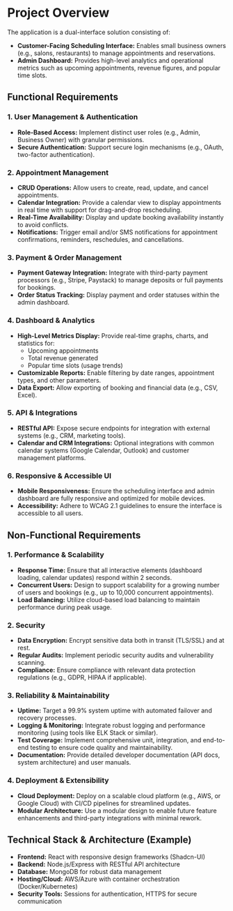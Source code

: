 # Project Overview

The application is a dual-interface solution consisting of:

- **Customer-Facing Scheduling Interface:** Enables small business owners (e.g., salons, restaurants) to manage appointments and reservations.
- **Admin Dashboard:** Provides high-level analytics and operational metrics such as upcoming appointments, revenue figures, and popular time slots.

## Functional Requirements

### 1. User Management & Authentication

- **Role-Based Access:** Implement distinct user roles (e.g., Admin, Business Owner) with granular permissions.
- **Secure Authentication:** Support secure login mechanisms (e.g., OAuth, two-factor authentication).

### 2. Appointment Management

- **CRUD Operations:** Allow users to create, read, update, and cancel appointments.
- **Calendar Integration:** Provide a calendar view to display appointments in real time with support for drag-and-drop rescheduling.
- **Real-Time Availability:** Display and update booking availability instantly to avoid conflicts.
- **Notifications:** Trigger email and/or SMS notifications for appointment confirmations, reminders, reschedules, and cancellations.

### 3. Payment & Order Management

- **Payment Gateway Integration:** Integrate with third-party payment processors (e.g., Stripe, Paystack) to manage deposits or full payments for bookings.
- **Order Status Tracking:** Display payment and order statuses within the admin dashboard.

### 4. Dashboard & Analytics

- **High-Level Metrics Display:** Provide real-time graphs, charts, and statistics for:
  - Upcoming appointments
  - Total revenue generated
  - Popular time slots (usage trends)
- **Customizable Reports:** Enable filtering by date ranges, appointment types, and other parameters.
- **Data Export:** Allow exporting of booking and financial data (e.g., CSV, Excel).

### 5. API & Integrations

- **RESTful API:** Expose secure endpoints for integration with external systems (e.g., CRM, marketing tools).
- **Calendar and CRM Integrations:** Optional integrations with common calendar systems (Google Calendar, Outlook) and customer management platforms.

### 6. Responsive & Accessible UI

- **Mobile Responsiveness:** Ensure the scheduling interface and admin dashboard are fully responsive and optimized for mobile devices.
- **Accessibility:** Adhere to WCAG 2.1 guidelines to ensure the interface is accessible to all users.

## Non-Functional Requirements

### 1. Performance & Scalability

- **Response Time:** Ensure that all interactive elements (dashboard loading, calendar updates) respond within 2 seconds.
- **Concurrent Users:** Design to support scalability for a growing number of users and bookings (e.g., up to 10,000 concurrent appointments).
- **Load Balancing:** Utilize cloud-based load balancing to maintain performance during peak usage.

### 2. Security

- **Data Encryption:** Encrypt sensitive data both in transit (TLS/SSL) and at rest.
- **Regular Audits:** Implement periodic security audits and vulnerability scanning.
- **Compliance:** Ensure compliance with relevant data protection regulations (e.g., GDPR, HIPAA if applicable).

### 3. Reliability & Maintainability

- **Uptime:** Target a 99.9% system uptime with automated failover and recovery processes.
- **Logging & Monitoring:** Integrate robust logging and performance monitoring (using tools like ELK Stack or similar).
- **Test Coverage:** Implement comprehensive unit, integration, and end-to-end testing to ensure code quality and maintainability.
- **Documentation:** Provide detailed developer documentation (API docs, system architecture) and user manuals.

### 4. Deployment & Extensibility

- **Cloud Deployment:** Deploy on a scalable cloud platform (e.g., AWS, or Google Cloud) with CI/CD pipelines for streamlined updates.
- **Modular Architecture:** Use a modular design to enable future feature enhancements and third-party integrations with minimal rework.

## Technical Stack & Architecture (Example)

- **Frontend:** React with responsive design frameworks (Shadcn-UI)
- **Backend:** Node.js/Express with RESTful API architecture
- **Database:** MongoDB for robust data management
- **Hosting/Cloud:** AWS/Azure with container orchestration (Docker/Kubernetes)
- **Security Tools:** Sessions for authentication, HTTPS for secure communication
